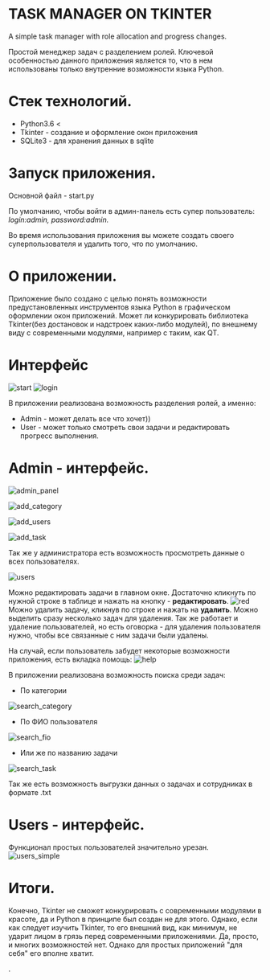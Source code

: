 # TASK MANAGER ON TKINTER
A simple task manager with role allocation and progress changes.

Простой менеджер задач с разделением ролей. Ключевой особенностью данного приложения является то, что в нем использованы только внутренние возможности языка Python.

# Стек технологий.
* Python3.6 <
* Tkinter - создание и оформление окон приложения
* SQLite3 - для хранения данных в sqlite

Запуск приложения.
===
Основной файл - start.py

По умолчанию, чтобы войти в админ-панель есть супер пользователь: _login:admin, password:admin._

Во время использования приложения вы можете создать своего суперпользователя и удалить того, что по умолчанию.

О приложении.
===
Приложение было создано с целью понять возможности предустановленных инструментов языка Python в графическом оформлении окон приложений.
Может ли конкурировать библиотека Tkinter(без достановок и надстроек каких-либо модулей), по внешнему виду с современными модулями, например с таким, как QT.

Интерфейс
===

![start](images/start.PNG)
![login](images/login.PNG)

В приложении реализована возможность разделения ролей, а именно:
* Admin - может делать все что хочет))
* User - может только смотреть свои задачи и редактировать прогресс выполнения.

Admin - интерфейс.
===

![admin_panel](images/admin_panel.PNG)

![add_category](images/add_category.PNG)

![add_users](images/add_users.PNG)

![add_task](images/add_task.PNG)

Так же у администратора есть возможность просмотреть данные о всех пользователях.

![users](images/users.PNG)

Можно редактировать задачи в главном окне. Достаточно кликнуть по нужной строке в таблице и нажать на кнопку - **редактировать**.
![red](images/red.PNG)
Можно удалить задачу, кликнув по строке и нажать на **удалить**. Можно выделить сразу несколько задач для удаления. Так же работает и удаление пользователей, но есть оговорка - для удаления пользователя нужно, чтобы все связанные с ним задачи были удалены.

На случай, если пользователь забудет некоторые возможности приложения, есть вкладка помощь:
![help](images/help.PNG)

В приложении реализована возможность поиска среди задач:
* По категории

![search_category](images/search__category.PNG)
  
* По ФИО пользователя 

![search_fio](images/search_fio.PNG)
  
* Или же по названию задачи

![search_task](images/search_task.PNG)
  
  
Так же есть возможность выгрузки данных о задачах и сотрудниках в формате .txt

Users - интерфейс.
===

Функционал простых пользователей значительно урезан.
![users_simple](images/users_simple.PNG)

Итоги.
===

Конечно, Tkinter не сможет конкурировать с современными модулями в красоте, да и Python в принципе был создан не для этого.
Однако, если как следует изучить Tkinter, то его внешний вид, как минимум, не ударит лицом в грязь перед современными приложениями. Да, просто, и многих возможностей нет. Однако для простых приложений "для себя" его вполне хватит.






.
